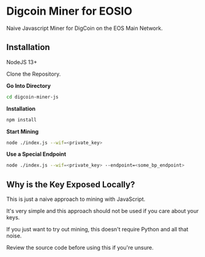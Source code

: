 # Digcoin Miner for EOSIO

Naive Javascript Miner for DigCoin on the EOS Main Network.

## Installation

NodeJS 13+

Clone the Repository.

**Go Into Directory**

```sh
cd digcoin-miner-js
```

**Installation**

```sh
npm install
```

**Start Mining**

```sh
node ./index.js --wif=<private_key>
```

**Use a Special Endpoint**

```sh
node ./index.js --wif=<private_key> --endpoint=<some_bp_endpoint>
```

## Why is the Key Exposed Locally?

This is just a naive approach to mining with JavaScript.

It's very simple and this approach should not be used if you care about your keys.

If you just want to try out mining, this doesn't require Python and all that noise.

Review the source code before using this if you're unsure.

```

```
